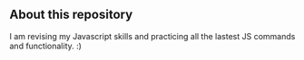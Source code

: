## About this repository

I am revising my Javascript skills and practicing all the lastest JS commands and functionality. :)
